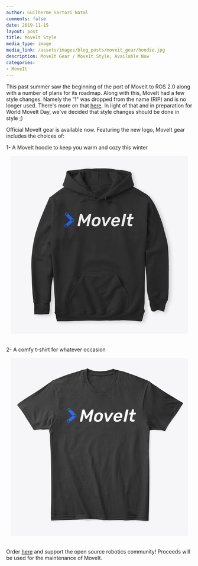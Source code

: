 ```yaml
---
author: Guilherme Sartori Natal
comments: false
date: 2019-11-15
layout: post
title: MoveIt Style
media_type: image
media_link: /assets/images/blog_posts/moveit_gear/hoodie.jpg
description: MoveIt Gear / MoveIt Style; Available Now
categories:
- MoveIt
---
```


This past summer saw the beginning of the port of MoveIt to ROS 2.0 along with a number of plans for its roadmap. Along with this, MoveIt had a few style changes. Namely the "!" was dropped from the name (RIP) and is no longer used. There's more on that <a href="https://moveit.ros.org/about/press_kit/" target="_blank">here</a>. 
In light of that and in preparation for World MoveIt Day, we've decided that style changes should be done in style ;)

Official MoveIt gear is available now. Featuring the new logo, MoveIt gear includes the choices of:

1- A MoveIt hoodie to keep you warm and cozy this winter

<div style="text-align:center"><img src="/assets/images/blog_posts/moveit_gear/hoodie.jpg" alt="hoodie"></div>
<br>

2- A comfy t-shirt for whatever occasion

<div style="text-align:center"><img src="/assets/images/blog_posts/moveit_gear/560.jpg" alt="tshirt"></div>
<br>
 
Order <a href="https://teespring.com/shop/moveit-tee-hoodie?tsmac=recently_viewed&tsmic=recently_viewed&pid=369&cid=6513" target="_blank">here</a> and support the open source robotics community! Proceeds will be used for the maintenance of MoveIt.
